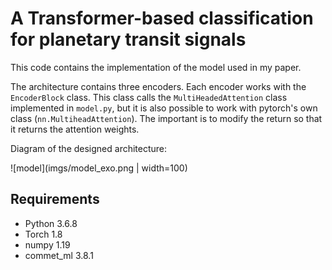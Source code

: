 # A Transformer-based classification for planetary transit signals

This code contains the implementation of the model used in my paper.


The architecture contains three encoders. Each encoder works with the `EncoderBlock`  class.  This class calls the `MultiHeadedAttention` class implemented in `model.py`, but it is also possible to work with pytorch's own class (`nn.MultiheadAttention`). The important is to modify the return so that it returns the attention weights.

Diagram of the designed architecture:

![model](imgs/model_exo.png | width=100)

## Requirements

- Python 3.6.8
- Torch 1.8
- numpy 1.19
- commet_ml 3.8.1

